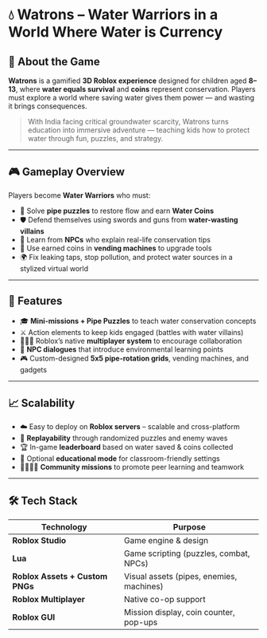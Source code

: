 # 💧 Watrons – Water Warriors in a World Where Water is Currency

## 🧠 About the Game

**Watrons** is a gamified **3D Roblox experience** designed for children aged **8–13**, where **water equals survival** and **coins** represent conservation. Players must explore a world where saving water gives them power — and wasting it brings consequences.

> With India facing critical groundwater scarcity, Watrons turns education into immersive adventure — teaching kids how to protect water through fun, puzzles, and strategy.

---

## 🎮 Gameplay Overview

Players become **Water Warriors** who must:

* 🔧 Solve **pipe puzzles** to restore flow and earn **Water Coins**
* 🛡️ Defend themselves using swords and guns from **water-wasting villains**
* 🧠 Learn from **NPCs** who explain real-life conservation tips
* 🏪 Use earned coins in **vending machines** to upgrade tools
* 🌍 Fix leaking taps, stop pollution, and protect water sources in a stylized virtual world

---

## 🚀 Features

* 🎓 **Mini-missions + Pipe Puzzles** to teach water conservation concepts
* ⚔️ Action elements to keep kids engaged (battles with water villains)
* 🧑‍🤝‍🧑 Roblox’s native **multiplayer system** to encourage collaboration
* 🧠 **NPC dialogues** that introduce environmental learning points
* 🎮 Custom-designed **5x5 pipe-rotation grids**, vending machines, and gadgets

---

## 📈 Scalability

* ☁️ Easy to deploy on **Roblox servers** – scalable and cross-platform
* 🔄 **Replayability** through randomized puzzles and enemy waves
* 🏆 In-game **leaderboard** based on water saved & coins collected
* 🧠 Optional **educational mode** for classroom-friendly settings
* 👨‍👩‍👧‍👦 **Community missions** to promote peer learning and teamwork

---

## 🛠️ Tech Stack

| Technology                      | Purpose                                  |
| ------------------------------- | ---------------------------------------- |
| **Roblox Studio**               | Game engine & design                     |
| **Lua**                         | Game scripting (puzzles, combat, NPCs)   |
| **Roblox Assets + Custom PNGs** | Visual assets (pipes, enemies, machines) |
| **Roblox Multiplayer**          | Native co-op support                     |
| **Roblox GUI**                  | Mission display, coin counter, pop-ups   |


